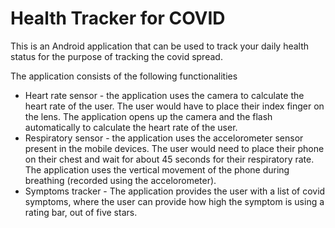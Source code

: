 # Health Tracker for COVID

This is an Android application that can be used to track your daily health status for the purpose of tracking the covid spread.

The application consists of the following functionalities
- Heart rate sensor -  the application uses the camera to calculate the heart rate of the user. The user would have to place their index finger on the lens. The application opens up the camera and the flash automatically to calculate the heart rate of the user.
- Respiratory sensor -  the application uses the accelorometer sensor present in the mobile devices. The user would need to place their phone on their chest and wait for about 45 seconds for their respiratory rate. The application uses the vertical movement of the phone during breathing (recorded using the accelorometer).
- Symptoms tracker -  The application provides the user with a list of covid symptoms, where the user can provide how high the symptom is using a rating bar, out of five stars.
